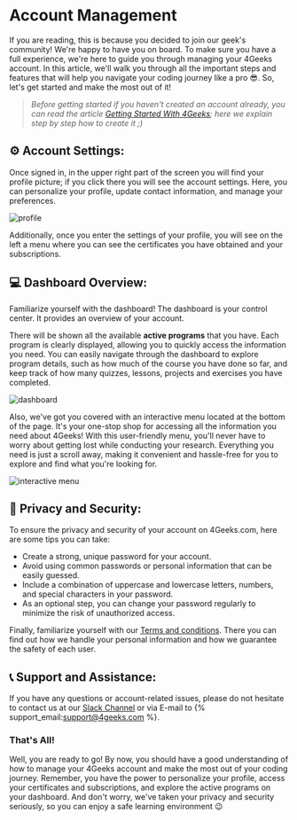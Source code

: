 # Account Management

If you are reading, this is because you decided to join our geek's community! We're happy to have you on board. To make sure you have a full experience, we're here to guide you through managing your 4Geeks account. In this article, we'll walk you through all the important steps and features that will help you navigate your coding journey like a pro 😎. So, let's get started and make the most out of it!

> *Before getting started if you haven't created an account already, you can read the article [Getting Started With 4Geeks](https://github.com/breatheco-de/knowledge-base/blob/main/content/getting-started-with-4geeks.md); here we explain step by step how to create it ;)*

## ⚙️ Account Settings:

Once signed in, in the upper right part of the screen you will find your profile picture; if you click there you will see the account settings. Here, you can personalize your profile, update contact information, and manage your preferences.

![profile](https://breathecode.herokuapp.com/v1/media/file/profile-png?raw=true)

Additionally, once you enter the settings of your profile, you will see on the left a menu where you can see the certificates you have obtained and your subscriptions.

## 💻 Dashboard Overview:

Familiarize yourself with the dashboard! The dashboard is your control center. It provides an overview of your account.

There will be shown all the available **active programs** that you have. Each program is clearly displayed, allowing you to quickly access the information you need. You can easily navigate through the dashboard to explore program details, such as how much of the course you have done so far, and keep track of how many quizzes, lessons, projects and exercises you have completed.

![dashboard](https://breathecode.herokuapp.com/v1/media/file/dasboard-png?raw=true)

Also, we've got you covered with an interactive menu located at the bottom of the page. It's your one-stop shop for accessing all the information you need about 4Geeks! With this user-friendly menu, you'll never have to worry about getting lost while conducting your research. Everything you need is just a scroll away, making it convenient and hassle-free for you to explore and find what you're looking for.

![interactive menu](https://breathecode.herokuapp.com/v1/media/file/interactive-menu-png?raw=true)

## 🔐 Privacy and Security:

To ensure the privacy and security of your account on 4Geeks.com, here are some tips you can take:
- Create a strong, unique password for your account.
- Avoid using common passwords or personal information that can be easily guessed.
- Include a combination of uppercase and lowercase letters, numbers, and special characters in your password.
- As an optional step, you can change your password regularly to minimize the risk of unauthorized access.

Finally, familiarize yourself with our [Terms and conditions](https://4geeks.com/terms-and-conditions). There you can find out how we handle your personal information and how we guarantee the safety of each user.

## 📞 Support and Assistance:

If you have any questions or account-related issues, please do not hesitate to contact us at our [Slack Channel](https://4geeksacademy.slack.com/) or via E-mail to {% support_email:support@4geeks.com %}.

### That's All!

Well, you are ready to go! By now, you should have a good understanding of how to manage your 4Geeks account and make the most out of your coding journey. Remember, you have the power to personalize your profile, access your certificates and subscriptions, and explore the active programs on your dashboard. And don't worry, we've taken your privacy and security seriously, so you can enjoy a safe learning environment 😉




